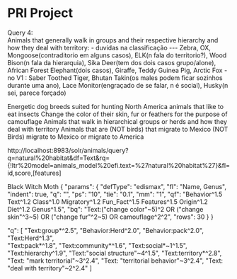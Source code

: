 # PRI Project

Query 4:  
Animals that generally walk in groups and their respective hierarchy and how they deal with territory: 
    - duvidas na classificação --- Zebra, OX, Mongoose(contraditorio em alguns casos), ELK(n fala do territorio?), Wood Bison(n fala da hierarquia), Sika Deer(tem dos dois casos grupo/alone), African Forest Elephant(dois casos), Giraffe, Teddy Guinea Pig, Arctic Fox
    - no V1 : Saber Toothed Tiger, Bhutan Takin(os males podem ficar sozinhos durante uma ano), Lace Monitor(engraçado de se falar, n é social), Husky(n sei, parece forçado)

Energetic dog breeds suited for hunting
North America animals that like to eat insects
Change the color of their skin, fur or feathers for the purpose of camouflage
Animals that walk in hierarchical groups or herds and how they deal with territory
Animals that are (NOT birds) that migrate to Mexico
(NOT Birds) migrate to Mexico or migrate to America



http://localhost:8983/solr/animals/query?q=natural%20habitat&df=Text&rq={!ltr%20model=animals_model%20efi.text=%27natural%20habitat%27}&fl=id,score,[features]


Black Witch Moth
{
    "params": {
      "defType": "edismax",
      "fl": "Name, Genus",
      "indent": true,
      "q": "",
      "ps": "10",
      "tie": "0.1",
      "mm": "1",
      "qf": "Behavior^1.5 Text^1.2 Class^1.0 Migratory^1.2 Fun_Fact^1.5 Features^1.5 Origin^1.2 Diet^1.2 Genus^1.5",
      "bq": "Text:(\"change color\"~5)^2 OR (\"change skin\"^3~5) OR (\"change fur\"^2~5) OR camouflage^2^2",
      "rows": 30
    }
  }
  


"q": [
      "Text:group*^2.5",
      "Behavior:Herd^2.0",
      "Behavior:pack^2.0",
      "Text:Herd^1.3",    
      "Text:pack*^1.8",
      "Text:community*^1.6",
      "Text:social*~1^1.5",
      "Text:hierarchy^1.9",
      "Text:\"social structure\"~4^1.5",
      "Text:territory*^2.8",
      "Text: \"mark territorial\"~3^2.4",
      "Text: \"territorial behavior\"~3^2.4",
      "Text: \"deal with territory\"~2^2.4"
    ]